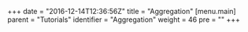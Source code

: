 +++
date = "2016-12-14T12:36:56Z"
title = "Aggregation"
[menu.main]
  parent = "Tutorials"
  identifier = "Aggregation"
  weight = 46
  pre = "<i class='fa'></i>"
+++

